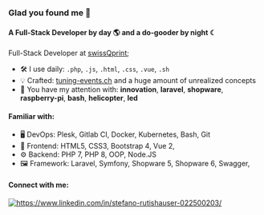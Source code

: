 ### Glad you found me 🍾

#### A Full-Stack Developer by day 🌎  and a do-gooder by night ☾

Full-Stack Developer at [swissQprint](https://swissqprint.com);<br>

- 🛠️ I use daily: `.php`, `.js`, `.html`, `.css`, `.vue`, `.sh`
- 💡 Crafted: [tuning-events.ch](https://www.tuning-events.ch/) and a huge amount of unrealized concepts
- 💬 You have my attention with: **innovation**, **laravel**, **shopware**, **raspberry-pi**, **bash**, **helicopter**, **led**

#### Familiar with:
- 🖥️ DevOps: Plesk, Gitlab CI, Docker, Kubernetes, Bash, Git
- 🎨 Frontend: HTML5, CSS3, Bootstrap 4, Vue 2,
- ⚙️ Backend: PHP 7, PHP 8, OOP, Node.JS
- 🖼️ Framework: Laravel, Symfony, Shopware 5, Shopware 6, Swagger,

#### Connect with me:
<a href="https://linkedin.com/in/https://www.linkedin.com/in/stefano-rutishauser-022500203/" target="blank"><img align="center" src="https://img.shields.io/badge/LinkedIn-0077B5?style=for-the-badge&logo=linkedin&logoColor=white" alt="https://www.linkedin.com/in/stefano-rutishauser-022500203/" /></a>

